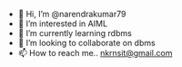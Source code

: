 - 👋 Hi, I’m @narendrakumar79
- 👀 I’m interested in AIML
- 🌱 I’m currently learning rdbms
- 💞️ I’m looking to collaborate on dbms
- 📫 How to reach me.. nkrnsit@gmail.com

<!---
narendrakumar79/narendrakumar79 is a ✨ special ✨ repository because its `README.md` (this file) appears on your GitHub profile.
You can click the Preview link to take a look at your changes.
--->
